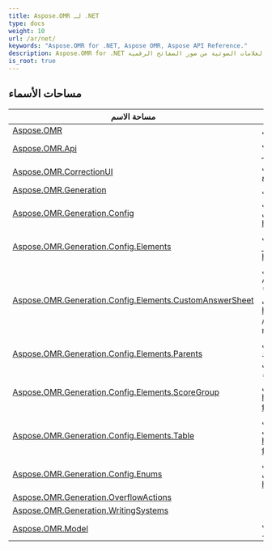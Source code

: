 ```yaml
---
title: Aspose.OMR لـ .NET
type: docs
weight: 10
url: /ar/net/
keywords: "Aspose.OMR for .NET, Aspose OMR, Aspose API Reference."
description: Aspose.OMR for .NET هي واجهة برمجة تطبيقات للتعرف على العلامات الضوئية من صور الصفائح الرقمية.
is_root: true
---
```


## مساحات الأسماء

| مساحة الاسم | وصف |
| --- | --- |
| [Aspose.OMR](./aspose.omr/) | يحتوي ** Aspose.OMR ** على طرق الترخيص. |
| [Aspose.OMR.Api](./aspose.omr.api/) | يحتوي ** Aspose.OMR.Api ** على طرق OMR الرئيسية لإنشاء القوالب والتعرف على الصور. |
| [Aspose.OMR.CorrectionUI](./aspose.omr.correctionui/) | يحتوي ** Aspose.OMR.CorrectionUI ** على واجهة المستخدم الرسومية التي يمكن استخدامها في الأنظمة المتوافقة مع WPF |
| [Aspose.OMR.Generation](./aspose.omr.generation/) | يحتوي ** Aspose.OMR.Generation ** على نتيجة إنشاء القالب. |
| [Aspose.OMR.Generation.Config](./aspose.omr.generation.config/) | يحتوي ** Aspose.OMR.Generation.Config ** على جميع الفئات المطلوبة لإنشاء النماذج برمجيًا. انظر المزيد على https://docs.aspose.com/omr/net/programmatic-forms/ |
| [Aspose.OMR.Generation.Config.Elements](./aspose.omr.generation.config.elements/) | يحتوي ** Aspose.OMR.Generation.Config.Elements ** على جميع عناصر tempalte المطلوبة لإنشاء نماذج برمجيًا ، انظر المزيد على https://docs.aspose.com/omr/net/programmatic-forms/ |
| [Aspose.OMR.Generation.Config.Elements.CustomAnswerSheet](./aspose.omr.generation.config.elements.customanswersheet/) | ال ** Aspose.OMR.Generation.Config.Elements.CustomAnswerSheet ** تحتوي على عناصر CustomAnswerSheet الرئيسية والفرعية المطلوبة لإنشاء النماذج برمجيًا ، انظر المزيد على https://docs.aspose.com/omr/net/programmatic-forms/ https: / /docs.aspose.com/omr/net/txt-markup/custom_answer_sheet/ |
| [Aspose.OMR.Generation.Config.Elements.Parents](./aspose.omr.generation.config.elements.parents/) | يحتوي ** Aspose.OMR.Generation.Config.Elements.Parents ** على عناصر القالب الأصل المطلوبة لإنشاء النماذج برمجيًا ، انظر المزيد على https://docs.aspose.com/omr/net/programmatic-forms/ |
| [Aspose.OMR.Generation.Config.Elements.ScoreGroup](./aspose.omr.generation.config.elements.scoregroup/) | ** Aspose.OMR.Generation.Config.Elements.ScoreGroup ** تحتوي على عناصر مطلوبة لإنشاء نماذج برمجيًا ، انظر المزيد على https://docs.aspose.com/omr/net/programmatic-forms/scoregroupconfig/ |
| [Aspose.OMR.Generation.Config.Elements.Table](./aspose.omr.generation.config.elements.table/) | يحتوي ** Aspose.OMR.Generation.Config.Elements.Table ** على عناصر جدول مطلوبة لإنشاء نماذج برمجيًا ، انظر المزيد على https://docs.aspose.com/omr/net/programmatic-forms/tableconfig/ |
| [Aspose.OMR.Generation.Config.Enums](./aspose.omr.generation.config.enums/) | يحتوي ** Aspose.OMR.Generation.Config.Enums ** على تعدادات مطلوبة لإنشاء نماذج برمجيًا انظر المزيد على https://docs.aspose.com/omr/net/programmatic-forms/ |
| [Aspose.OMR.Generation.OverflowActions](./aspose.omr.generation.overflowactions/) |  |
| [Aspose.OMR.Generation.WritingSystems](./aspose.omr.generation.writingsystems/) |  |
| [Aspose.OMR.Model](./aspose.omr.model/) | يحتوي ** Aspose.OMR.Model ** على نتيجة التعرف ووصف عناصر القراءة فقط. |


